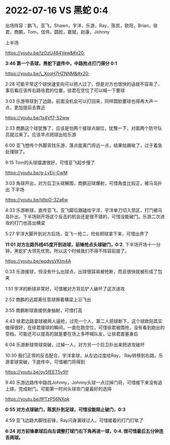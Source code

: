 # 2022-07-16 VS 黑蛇 0:4

出场阵容：鹏飞，亚飞，Shawn，宇洋，乐游，Ray，陈凯，欧阳，Brian，徐君，商鹏，Tom，信伟，圆脸，嘉斌，赵康，Johnny

上半场

https://youtu.be/lzOzU484Vew&#x20;

**3:46 第一个丢球，黑蛇下底传中，中路抢点打门得分 0:1**

https://youtu.be/\_XooH7HZNNM&#x20;

2:28 可能平常这个球快速变向可以把人过了，但是对方也很快的话就不容易了，事后看应该传右路徐君的位置，徐君在空位了可以喊一下要球&#x20;

3:03 乐游带球到了边路，前面没机会可以打回来，同样圆脸要球也得再大声一点，更加提前去靠近

https://youtu.be/1x4Vf7-S2ww

2:33 商鹏这个球犹豫了，应该是怕两个接球点越位，犹豫一下，对面两个防守队员就过来了。应该早点把球出给乐游&#x20;

6:00 亚飞想传个外脚背找乐游，落点能离门将远一点，结果给踢呲了，过于着急处理球了。&#x20;

9:15 Tom的头球摆渡很好，可惜亚飞起步慢了

https://youtu.be/g-LyEij-CwM

3:03 角球开出，对方后卫头球解围，商鹏迎球爆射，可惜角度比较正，被马岛扑出 下半场

https://youtu.be/jdtpO-32a6w

4:33 乐游断球，直传亚飞，亚飞脚后跟磕给宇洋，宇洋单刀切入禁区，打门被马岛扑出，下半场刚开场这个反击的机会还是很不错的，可惜没能破门。乐游二次进攻的打门也高出横梁&#x20;

5:27 宇洋大脚开到对方后场，亚飞一抢二，险些把球拿下来，可惜出界了&#x20;

**11:01 对方左路外线45度开到进球，前锋抢点头球破门，0:2**. 下半场开场十一分钟，黑蛇扩大领先优势。所以这个时候我们不得不阵容前提了。

https://youtu.be/wqdysVKIm4A

0:33 乐游接球，但没有什么出球点，出球很容易被抢断，而且很快就被形成了包夹&#x20;

1:51 宇洋的断球非常好，可惜被对方背后铲人破坏了这次进攻&#x20;

2:52 商鹏的远距离任意球擦着横梁上沿飞出&#x20;

3:55 商鹏断球直接侧身抽射，可惜打高&#x20;

4:43 徐君边路拿球被两人逼抢，过完一个人，第二人把球断下，这个球欧阳其实做得很好，在徐君接球的瞬间，一直在跑空位，可惜徐君被围抢，没有看到跑出的空档，可能还可以提高的就是要在场上多呼喊队友，让徐君直塞身后&#x20;

6:04 乐游断球带球突破，过掉一人，对方另一个后卫扑出来把进攻破坏&#x20;

10:30 我们正常的反击配合，宇洋拿球，从左边过度给Ray， Ray转移到右路，乐游拿球突破，下底传中，可惜被门将得到

https://youtu.be/oy5fEET5v9Y

9:40 乐游边路传中路找Johnny，Johnny头球一点过掉门将，可惜接下来没有追上球，完成射门。可能第一时间头球攻门是最好的选择

https://youtu.be/fPTzP56NXqk

**0:55 对方点球破门，陈凯扑到足球，可惜没能阻止破门，0:3**&#x20;

4:59 亚飞边路大脚找前锋，Ray闪身漏球过人，可惜接着的打门打呲了&#x20;

**6:24 对方前锋拿球后向左调整打球门右下角再进一球，0:4. 很可惜最后五分钟连丢两球。**
